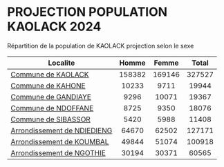 # PROJECTION POPULATION KAOLACK 2024
	
Répartition de la population de KAOLACK projection selon le sexe
	
| Localite  | Homme | Femme | Total |
| --------- |:-----:|:-----:|:-----:|
| [Commune de KAOLACK](KAOLACK) | 158382 | 169146 | 327527 |
| [Commune de KAHONE](KAHONE) | 10233 | 9711 | 19944 |
| [Commune de GANDIAYE](GANDIAYE) | 9296 | 10071 | 19367 |
| [Commune de NDOFFANE](NDOFFANE) | 8725 | 9350 | 18076 |
| [Commune de SIBASSOR](SIBASSOR) | 5420 | 5988 | 11408 |
| [Arrondissement de NDIEDIENG](NDIEDIENG) | 64670 | 62502 | 127171 |
| [Arrondissement de KOUMBAL](KOUMBAL) | 49844 | 51074 | 100918 |
| [Arrondissement de NGOTHIE](NGOTHIE) | 30194 | 30371 | 60565 |
